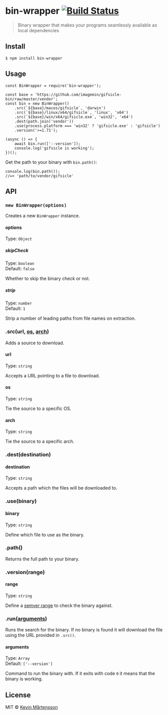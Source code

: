 bin-wrapper [![Build Status](https://travis-ci.org/kevva/bin-wrapper.svg?branch=master)](https://travis-ci.org/kevva/bin-wrapper)
=================================================================================================================================

> Binary wrapper that makes your programs seamlessly available as local dependencies

Install
-------

    $ npm install bin-wrapper

Usage
-----

    const BinWrapper = require('bin-wrapper');

    const base = 'https://github.com/imagemin/gifsicle-bin/raw/master/vendor';
    const bin = new BinWrapper()
        .src(`${base}/macos/gifsicle`, 'darwin')
        .src(`${base}/linux/x64/gifsicle`, 'linux', 'x64')
        .src(`${base}/win/x64/gifsicle.exe`, 'win32', 'x64')
        .dest(path.join('vendor'))
        .use(process.platform === 'win32' ? 'gifsicle.exe' : 'gifsicle')
        .version('>=1.71');

    (async () => {
        await bin.run(['--version']);
        console.log('gifsicle is working');
    })();

Get the path to your binary with `bin.path()`:

    console.log(bin.path());
    //=> 'path/to/vendor/gifsicle'

API
---

### `new BinWrapper(options)`

Creates a new `BinWrapper` instance.

#### options

Type: `Object`

##### skipCheck

Type: `boolean`  
Default: `false`

Whether to skip the binary check or not.

##### strip

Type: `number`  
Default: `1`

Strip a number of leading paths from file names on extraction.

### .src(url, [os](#os), [arch](#arch))

Adds a source to download.

#### url

Type: `string`

Accepts a URL pointing to a file to download.

#### os

Type: `string`

Tie the source to a specific OS.

#### arch

Type: `string`

Tie the source to a specific arch.

### .dest(destination)

#### destination

Type: `string`

Accepts a path which the files will be downloaded to.

### .use(binary)

#### binary

Type: `string`

Define which file to use as the binary.

### .path()

Returns the full path to your binary.

### .version(range)

#### range

Type: `string`

Define a [semver range](https://github.com/isaacs/node-semver#ranges) to check the binary against.

### .run([arguments](#arguments))

Runs the search for the binary. If no binary is found it will download the file using the URL provided in `.src()`.

#### arguments

Type: `Array`  
Default: `['--version']`

Command to run the binary with. If it exits with code `0` it means that the binary is working.

License
-------

MIT © [Kevin Mårtensson](http://kevinmartensson.com)
